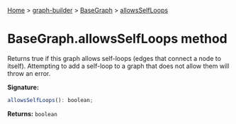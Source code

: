 [Home](./index) &gt; [graph-builder](./graph-builder.md) &gt; [BaseGraph](./graph-builder.basegraph.md) &gt; [allowsSelfLoops](./graph-builder.basegraph.allowsselfloops.md)

# BaseGraph.allowsSelfLoops method

Returns true if this graph allows self-loops (edges that connect a node to itself). Attempting to add a self-loop to a graph that does not allow them will throw an error.

**Signature:**
```javascript
allowsSelfLoops(): boolean;
```
**Returns:** `boolean`

